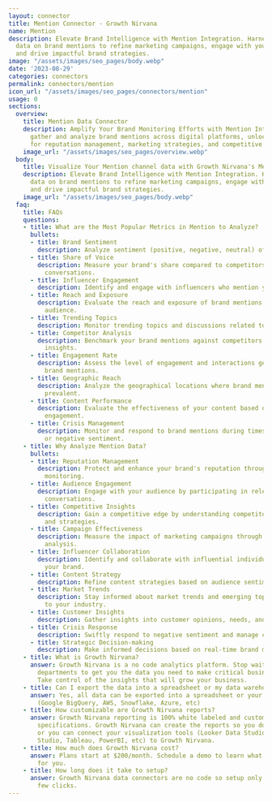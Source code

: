 ```yaml
---
layout: connector
title: Mention Connector - Growth Nirvana
name: Mention
description: Elevate Brand Intelligence with Mention Integration. Harness real-time
  data on brand mentions to refine marketing campaigns, engage with your audience,
  and drive impactful brand strategies.
image: "/assets/images/seo_pages/body.webp"
date: '2023-08-29'
categories: connectors
permalink: connectors/mention
icon_url: "/assets/images/seo_pages/connectors/mention"
usage: 0
sections:
  overview:
    title: Mention Data Connector
    description: Amplify Your Brand Monitoring Efforts with Mention Integration. Seamlessly
      gather and analyze brand mentions across digital platforms, unlocking insights
      for reputation management, marketing strategies, and competitive analysis.
    image_url: "/assets/images/seo_pages/overview.webp"
  body:
    title: Visualize Your Mention channel data with Growth Nirvana's Mention Connector
    description: Elevate Brand Intelligence with Mention Integration. Harness real-time
      data on brand mentions to refine marketing campaigns, engage with your audience,
      and drive impactful brand strategies.
    image_url: "/assets/images/seo_pages/body.webp"
  faq:
    title: FAQs
    questions:
    - title: What are the Most Popular Metrics in Mention to Analyze?
      bullets:
      - title: Brand Sentiment
        description: Analyze sentiment (positive, negative, neutral) of brand mentions.
      - title: Share of Voice
        description: Measure your brand's share compared to competitors in online
          conversations.
      - title: Influencer Engagement
        description: Identify and engage with influencers who mention your brand.
      - title: Reach and Exposure
        description: Evaluate the reach and exposure of brand mentions to your target
          audience.
      - title: Trending Topics
        description: Monitor trending topics and discussions related to your brand.
      - title: Competitor Analysis
        description: Benchmark your brand mentions against competitors for strategic
          insights.
      - title: Engagement Rate
        description: Assess the level of engagement and interactions generated by
          brand mentions.
      - title: Geographic Reach
        description: Analyze the geographical locations where brand mentions are most
          prevalent.
      - title: Content Performance
        description: Evaluate the effectiveness of your content based on audience
          engagement.
      - title: Crisis Management
        description: Monitor and respond to brand mentions during times of crisis
          or negative sentiment.
    - title: Why Analyze Mention Data?
      bullets:
      - title: Reputation Management
        description: Protect and enhance your brand's reputation through proactive
          monitoring.
      - title: Audience Engagement
        description: Engage with your audience by participating in relevant online
          conversations.
      - title: Competitive Insights
        description: Gain a competitive edge by understanding competitor mentions
          and strategies.
      - title: Campaign Effectiveness
        description: Measure the impact of marketing campaigns through brand mention
          analysis.
      - title: Influencer Collaboration
        description: Identify and collaborate with influential individuals who mention
          your brand.
      - title: Content Strategy
        description: Refine content strategies based on audience sentiment and engagement.
      - title: Market Trends
        description: Stay informed about market trends and emerging topics related
          to your industry.
      - title: Customer Insights
        description: Gather insights into customer opinions, needs, and preferences.
      - title: Crisis Response
        description: Swiftly respond to negative sentiment and manage crises effectively.
      - title: Strategic Decision-making
        description: Make informed decisions based on real-time brand mention data.
    - title: What is Growth Nirvana?
      answer: Growth Nirvana is a no code analytics platform. Stop waiting for other
        departments to get you the data you need to make critical business decisions.
        Take control of the insights that will grow your business.
    - title: Can I export the data into a spreadsheet or my data warehouse?
      answer: Yes, all data can be exported into a spreadsheet or your data warehouse
        (Google BigQuery, AWS, Snowflake, Azure, etc)
    - title: How customizable are Growth Nirvana reports?
      answer: Growth Nirvana reporting is 100% white labeled and customized to your
        specifications. Growth Nirvana can create the reports so you don’t have to
        or you can connect your visualization tools (Looker Data Studio/Google Data
        Studio, Tableau, PowerBI, etc) to Growth Nirvana.
    - title: How much does Growth Nirvana cost?
      answer: Plans start at $200/month. Schedule a demo to learn what plan is best
        for you.
    - title: How long does it take to setup?
      answer: Growth Nirvana data connectors are no code so setup only requires a
        few clicks.
---
```

